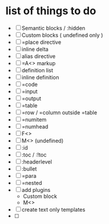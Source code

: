 # list of things to do

- [ ] Semantic blocks / :hidden
- [ ] Custom blocks ( undefined only )
- [ ] =place directive
- [ ] inline delta
- [ ] alias directive
- [ ] =A<> markup
- [ ] definition list
- [ ] inline definition
- [ ] =code
- [ ] =input
- [ ] =output
- [ ] =table
- [ ] =row / =column outside =table
- [ ] =numitem
- [ ] =numhead 
- [ ] F<>
- [ ] M<> (undefined)
- [ ] :id
- [ ] :toc / :!toc
- [ ] :headerlevel
- [ ] :bullet
- [ ] =para
- [ ] =nested
- [ ] add plugins
  - Custom block
  - M<>
- [ ] create text only templates
- [ ] 